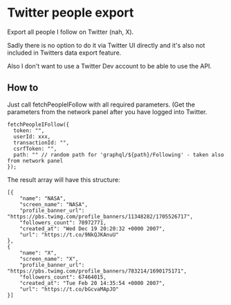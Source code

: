# Twitter people export

Export all people I follow on Twitter (nah, X).

Sadly there is no option to do it via Twitter UI directly and it's also not included in Twitters data export feature.

Also I don't want to use a Twitter Dev account to be able to use the API.

## How to

Just call fetchPeopleIFollow with all required parameters. (Get the parameters from the network panel after you have logged into Twitter.

```
fetchPeopleIFollow({
  token: "",
  userId: xxx,
  transactionId: "",
  csrfToken: "",
  path: "" // random path for 'graphql/${path}/Following' - taken also from network panel
});
```

The result array will have this structure: 
```
[{
    "name": "NASA",
    "screen_name": "NASA",
    "profile_banner_url": "https://pbs.twimg.com/profile_banners/11348282/1705526717",
    "followers_count": 78972771,
    "created_at": "Wed Dec 19 20:20:32 +0000 2007",
    "url": "https://t.co/9NkQJKAnuU"
},
{
    "name": "X",
    "screen_name": "X",
    "profile_banner_url": "https://pbs.twimg.com/profile_banners/783214/1690175171",
    "followers_count": 67464015,
    "created_at": "Tue Feb 20 14:35:54 +0000 2007",
    "url": "https://t.co/bGcvaMApJO"
}]

```
